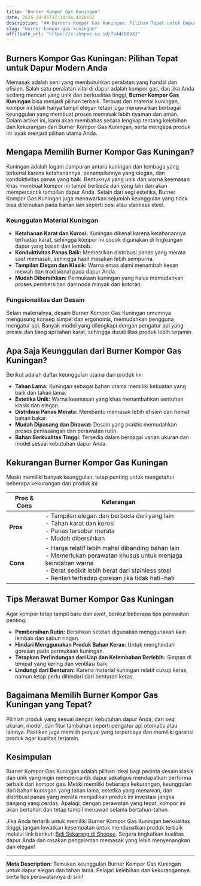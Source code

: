 ```yaml
---
title: "Burner Kompor Gas Kuningan"
date: 2025-10-01T17:10:56.422065Z
description: "## Burners Kompor Gas Kuningan: Pilihan Tepat untuk Dapur Modern Anda..."
slug: "burner-kompor-gas-kuningan"
affiliate_url: "https://s.shopee.co.id/7V44C68VX2"
---
```

## Burners Kompor Gas Kuningan: Pilihan Tepat untuk Dapur Modern Anda

Memasak adalah seni yang membutuhkan peralatan yang handal dan efisien. Salah satu peralatan vital di dapur adalah kompor gas, dan jika Anda sedang mencari yang unik dan berkualitas tinggi, **Burner Kompor Gas Kuningan** bisa menjadi pilihan terbaik. Terbuat dari material kuningan, kompor ini tidak hanya tampil elegan tetapi juga menawarkan berbagai keunggulan yang membuat proses memasak lebih nyaman dan aman. Dalam artikel ini, kami akan membahas secara lengkap tentang kelebihan dan kekurangan dari Burner Kompor Gas Kuningan, serta mengapa produk ini layak menjadi pilihan utama Anda.

## Mengapa Memilih Burner Kompor Gas Kuningan?

Kuningan adalah logam campuran antara kuningan dan tembaga yang terkenal karena ketahanannya, penampilannya yang elegan, dan konduktivitas panas yang baik. Bentuknya yang unik dan warna keemasan khas membuat kompor ini tampil berbeda dari yang lain dan akan mempercantik tampilan dapur Anda. Selain dari segi estetika, Burner Kompor Gas Kuningan juga menawarkan sejumlah keunggulan yang tidak bisa ditemukan pada bahan lain seperti besi atau stainless steel.

### Keunggulan Material Kuningan

- **Ketahanan Karat dan Korosi:** Kuningan dikenal karena ketahanannya terhadap karat, sehingga kompor ini cocok digunakan di lingkungan dapur yang basah dan lembab.
- **Konduktivitas Panas Baik:** Memastikan distribusi panas yang merata saat memasak, sehingga hasil masakan lebih sempurna.
- **Tampilan Elegan dan Klasik:** Warna emas alami menambah kesan mewah dan tradisional pada dapur Anda.
- **Mudah Dibersihkan:** Permukaan kuningan yang halus memudahkan proses pembersihan dari noda minyak dan kotoran.

### Fungsionalitas dan Desain

Selain materialnya, desain Burner Kompor Gas Kuningan umumnya mengusung konsep simpel dan ergonomis, memudahkan pengguna mengatur api. Banyak model yang dilengkapi dengan pengatur api yang presisi dan tiang api tahan karat, sehingga durabilitas produk lebih terjamin.

## Apa Saja Keunggulan dari Burner Kompor Gas Kuningan?

Berikut adalah daftar keunggulan utama dari produk ini:

- **Tahan Lama:** Kuningan sebagai bahan utama memiliki kekuatan yang baik dan tahan lama.
- **Estetika Unik:** Warna keemasan yang khas menambahkan sentuhan klasik dan elegan.
- **Distribusi Panas Merata:** Membantu memasak lebih efisien dan hemat bahan bakar.
- **Mudah Dipasang dan Dirawat:** Desain yang praktis memudahkan proses pemasangan dan perawatan rutin.
- **Bahan Berkualitas Tinggi:** Tersedia dalam berbagai varian ukuran dan model sesuai kebutuhan dapur Anda.

## Kekurangan Burner Kompor Gas Kuningan

Meski memiliki banyak keunggulan, tetap penting untuk mengetahui beberapa kekurangan dari produk ini:

| Pros & Cons | Keterangan |
|--------------|------------|
| **Pros** | - Tampilan elegan dan berbeda dari yang lain<br>- Tahan karat dan korosi<br>- Panas tersebar merata<br>- Mudah dibersihkan | |
| **Cons** | - Harga relatif lebih mahal dibanding bahan lain<br>- Memerlukan perawatan khusus untuk menjaga keindahan warna<br>- Berat sedikit lebih berat dari stainless steel<br>- Rentan terhadap goresan jika tidak hati-hati |

## Tips Merawat Burner Kompor Gas Kuningan

Agar kompor tetap tampil baru dan awet, berikut beberapa tips perawatan penting:

- **Pembersihan Rutin:** Bersihkan setelah digunakan menggunakan kain lembab dan sabun ringan.
- **Hindari Menggunakan Produk Bahan Keras:** Untuk menghindari goresan pada permukaan kuningan.
- **Terapkan Perlindungan dari Uap dan Kelembaban Berlebih:** Simpan di tempat yang kering dan ventilasi baik.
- **Lindungi dari Benturan:** Karena material kuningan relatif cukup keras, namun tetap perlu dihindari dari benturan keras.

## Bagaimana Memilih Burner Kompor Gas Kuningan yang Tepat?

Pilihlah produk yang sesuai dengan kebutuhan dapur Anda, dari segi ukuran, model, dan fitur tambahan seperti pengatur api otomatis atau lainnya. Pastikan juga memilih penjual yang terpercaya dan memiliki garansi produk agar kualitas terjamin.

## Kesimpulan

Burner Kompor Gas Kuningan adalah pilihan ideal bagi pecinta desain klasik dan unik yang ingin mempercantik dapur sekaligus mendapatkan performa terbaik dari kompor gas. Meski memiliki beberapa kekurangan, keunggulan dari bahan kuningan yang tahan lama, estetika yang menawan, dan distribusi panas yang merata menjadikan produk ini investasi jangka panjang yang cerdas. Apalagi, dengan perawatan yang tepat, kompor ini akan bertahan dan tetap tampil menawan selama bertahun-tahun.

Jika Anda tertarik untuk memiliki Burner Kompor Gas Kuningan berkualitas tinggi, jangan lewatkan kesempatan untuk mendapatkan produk terbaik melalui link berikut: [Beli Sekarang di Shopee](https://s.shopee.co.id/7V44C68VX2). Segera tingkatkan kualitas dapur Anda dan rasakan pengalaman memasak yang lebih menyenangkan dan elegan!

---

**Meta Description:** Temukan keunggulan Burner Kompor Gas Kuningan untuk dapur elegan dan tahan lama. Pelajari kelebihan dan kekurangannya serta tips perawatannya di sini!